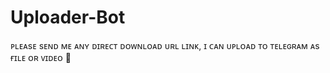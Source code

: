 # Uploader-Bot
ᴘʟᴇᴀsᴇ sᴇɴᴅ ᴍᴇ ᴀɴʏ ᴅɪʀᴇᴄᴛ ᴅᴏᴡɴʟᴏᴀᴅ ᴜʀʟ ʟɪɴᴋ, ɪ ᴄᴀɴ ᴜᴘʟᴏᴀᴅ ᴛᴏ ᴛᴇʟᴇɢʀᴀᴍ ᴀs ғɪʟᴇ ᴏʀ ᴠɪᴅᴇᴏ 💯
